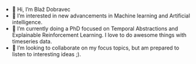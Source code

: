 - 👋 Hi, I’m Blaž Dobravec
- 👀 I’m interested in new advancements in Machine learning and Artificial intelligence.
- 🌱 I’m currently doing a PhD focused on Temporal Abstractions and Explainable Reinforcement Learning. I love to do awesome things with timeseries data.
- 💞️ I’m looking to collaborate on my focus topics, but am prepared to listen to interesting ideas ;).

<!---
blazdob/blazdob is a ✨ special ✨ repository because its `README.md` (this file) appears on your GitHub profile.
You can click the Preview link to take a look at your changes.
--->

